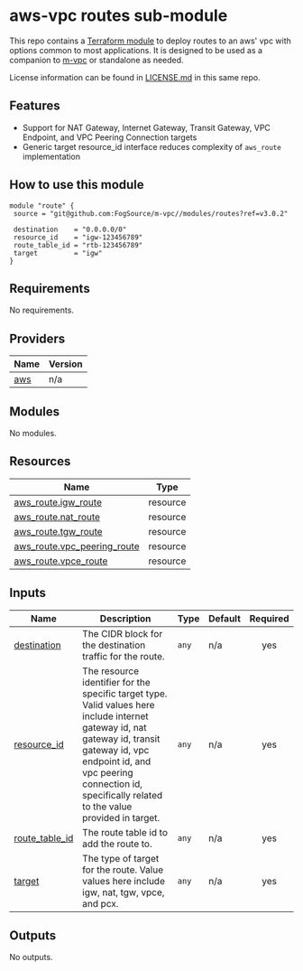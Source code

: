 # aws-vpc routes sub-module

This repo contains a [Terraform module](https://www.terraform.io/docs/modules/usage.html) to deploy routes to an aws' vpc with options common to most applications. It is designed to be used as a companion to [m-vpc](https://github.com/FoghornConsulting/m-vpc) or standalone as needed.

License information can be found in [LICENSE.md](./LICENSE.md) in this same repo.

## Features
* Support for NAT Gateway, Internet Gateway, Transit Gateway, VPC Endpoint, and VPC Peering Connection targets
* Generic target resource_id interface reduces complexity of `aws_route` implementation

## How to use this module
```
module "route" {
 source = "git@github.com:FogSource/m-vpc//modules/routes?ref=v3.0.2"

 destination    = "0.0.0.0/0"
 resource_id    = "igw-123456789"
 route_table_id = "rtb-123456789"
 target         = "igw"
}
```

## Requirements

No requirements.

## Providers

| Name | Version |
|------|---------|
| <a name="provider_aws"></a> [aws](#provider\_aws) | n/a |

## Modules

No modules.

## Resources

| Name | Type |
|------|------|
| [aws_route.igw_route](https://registry.terraform.io/providers/hashicorp/aws/latest/docs/resources/route) | resource |
| [aws_route.nat_route](https://registry.terraform.io/providers/hashicorp/aws/latest/docs/resources/route) | resource |
| [aws_route.tgw_route](https://registry.terraform.io/providers/hashicorp/aws/latest/docs/resources/route) | resource |
| [aws_route.vpc_peering_route](https://registry.terraform.io/providers/hashicorp/aws/latest/docs/resources/route) | resource |
| [aws_route.vpce_route](https://registry.terraform.io/providers/hashicorp/aws/latest/docs/resources/route) | resource |

## Inputs

| Name | Description | Type | Default | Required |
|------|-------------|------|---------|:--------:|
| <a name="input_destination"></a> [destination](#input\_destination) | The CIDR block for the destination traffic for the route. | `any` | n/a | yes |
| <a name="input_resource_id"></a> [resource\_id](#input\_resource\_id) | The resource identifier for the specific target type.  Valid values here include internet gateway id, nat gateway id, transit gateway id, vpc endpoint id, and vpc peering connection id, specifically related to the value provided in target. | `any` | n/a | yes |
| <a name="input_route_table_id"></a> [route\_table\_id](#input\_route\_table\_id) | The route table id to add the route to. | `any` | n/a | yes |
| <a name="input_target"></a> [target](#input\_target) | The type of target for the route.  Value values here include igw, nat, tgw, vpce, and pcx. | `any` | n/a | yes |

## Outputs

No outputs.
